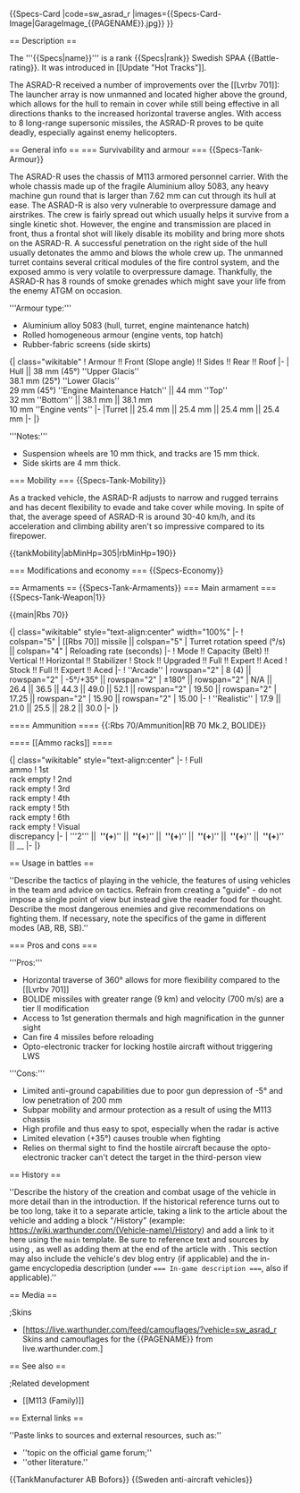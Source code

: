 {{Specs-Card
|code=sw_asrad_r
|images={{Specs-Card-Image|GarageImage_{{PAGENAME}}.jpg}}
}}

== Description ==
<!-- ''In the description, the first part should be about the history of the creation and combat usage of the vehicle, as well as its key features. In the second part, tell the reader about the ground vehicle in the game. Insert a screenshot of the vehicle, so that if the novice player does not remember the vehicle by name, he will immediately understand what kind of vehicle the article is talking about.'' -->
The '''{{Specs|name}}''' is a rank {{Specs|rank}} Swedish SPAA {{Battle-rating}}. It was introduced in [[Update "Hot Tracks"]].

The ASRAD-R received a number of improvements over the [[Lvrbv 701]]: The launcher array is now unmanned and located higher above the ground, which allows for the hull to remain in cover while still being effective in all directions thanks to the increased horizontal traverse angles. With access to 8 long-range supersonic missiles, the ASRAD-R proves to be quite deadly, especially against enemy helicopters.

== General info ==
=== Survivability and armour ===
{{Specs-Tank-Armour}}
<!-- ''Describe armour protection. Note the most well protected and key weak areas. Appreciate the layout of modules as well as the number and location of crew members. Is the level of armour protection sufficient, is the placement of modules helpful for survival in combat? If necessary use a visual template to indicate the most secure and weak zones of the armour.'' -->
The ASRAD-R uses the chassis of M113 armored personnel carrier. With the whole chassis made up of the fragile Aluminium alloy 5083, any heavy machine gun round that is larger than 7.62 mm can cut through its hull at ease. The ASRAD-R is also very vulnerable to overpressure damage and airstrikes. The crew is fairly spread out which usually helps it survive from a single kinetic shot. However, the engine and transmission are placed in front, thus a frontal shot will likely disable its mobility and bring more shots on the ASRAD-R. A successful penetration on the right side of the hull usually detonates the ammo and blows the whole crew up. The unmanned turret contains several critical modules of the fire control system, and the exposed ammo is very volatile to overpressure damage. Thankfully, the ASRAD-R has 8 rounds of smoke grenades which might save your life from the enemy ATGM on occasion.

'''Armour type:''' <!-- The types of armour present on the vehicle and their general locations -->
<!-- Example: * Rolled homogeneous armour (Front, Side, Rear, Hull roof)
* Cast homogeneous armour (Turret, Transmission area) -->
* Aluminium alloy 5083 (hull, turret, engine maintenance hatch)
* Rolled homogeneous armour (engine vents, top hatch)
* Rubber-fabric screens (side skirts)

{| class="wikitable"
! Armour !! Front (Slope angle) !! Sides !! Rear !! Roof
|-
| Hull || 38 mm (45°) ''Upper Glacis'' <br> 38.1 mm (25°) ''Lower Glacis'' <br> 29 mm (45°) ''Engine Maintenance Hatch'' || 44 mm ''Top'' <br> 32 mm ''Bottom'' || 38.1 mm || 38.1 mm <br> 10 mm ''Engine vents''
|-
|Turret || 25.4 mm || 25.4 mm || 25.4 mm || 25.4 mm
|-
|}

'''Notes:''' <!-- Any additional notes which the user needs to be aware of -->
<!-- Example: * Suspension wheels are 20 mm thick, tracks are 30 mm thick, and torsion bars are 60 mm thick. -->
* Suspension wheels are 10 mm thick, and tracks are 15 mm thick.
* Side skirts are 4 mm thick.

=== Mobility ===
{{Specs-Tank-Mobility}}
<!-- ''Write about the mobility of the ground vehicle. Estimate the specific power and manoeuvrability, as well as the maximum speed forwards and backwards.'' -->
As a tracked vehicle, the ASRAD-R adjusts to narrow and rugged terrains and has decent flexibility to evade and take cover while moving. In spite of that, the average speed of ASRAD-R is around 30-40 km/h, and its acceleration and climbing ability aren't so impressive compared to its firepower. 

{{tankMobility|abMinHp=305|rbMinHp=190}}

=== Modifications and economy ===
{{Specs-Economy}}

== Armaments ==
{{Specs-Tank-Armaments}}
=== Main armament ===
{{Specs-Tank-Weapon|1}}
<!-- ''Give the reader information about the characteristics of the main gun. Assess its effectiveness in a battle based on the reloading speed, ballistics and the power of shells. Do not forget about the flexibility of the fire, that is how quickly the cannon can be aimed at the target, open fire on it and aim at another enemy. Add a link to the main article on the gun: <code><nowiki>{{main|Name of the weapon}}</nowiki></code>. Describe in general terms the ammunition available for the main gun. Give advice on how to use them and how to fill the ammunition storage.'' -->
{{main|Rbs 70}}

{| class="wikitable" style="text-align:center" width="100%"
|-
! colspan="5" | [[Rbs 70]] missile || colspan="5" | Turret rotation speed (°/s) || colspan="4" | Reloading rate (seconds)
|-
! Mode !! Capacity (Belt) !! Vertical !! Horizontal !! Stabilizer
! Stock !! Upgraded !! Full !! Expert !! Aced
! Stock !! Full !! Expert !! Aced
|-
! ''Arcade''
| rowspan="2" | 8 (4) || rowspan="2" | -5°/+35° || rowspan="2" | ±180° || rowspan="2" | N/A || 26.4 || 36.5 || 44.3 || 49.0 || 52.1 || rowspan="2" | 19.50 || rowspan="2" | 17.25 || rowspan="2" | 15.90 || rowspan="2" | 15.00
|-
! ''Realistic''
| 17.9 || 21.0 || 25.5 || 28.2 || 30.0
|-
|}

==== Ammunition ====
{{:Rbs 70/Ammunition|RB 70 Mk.2, BOLIDE}}

==== [[Ammo racks]] ====
<!-- [[File:Ammoracks_{{PAGENAME}}.png|right|thumb|x250px|[[Ammo racks]] of the {{PAGENAME}}]] -->
<!-- '''Last updated:''' -->
{| class="wikitable" style="text-align:center"
|-
! Full<br>ammo
! 1st<br>rack empty
! 2nd<br>rack empty
! 3rd<br>rack empty
! 4th<br>rack empty
! 5th<br>rack empty
! 6th<br>rack empty
! Visual<br>discrepancy
|-
| '''2''' || __&nbsp;''(+__)'' || __&nbsp;''(+__)'' || __&nbsp;''(+__)'' || __&nbsp;''(+__)'' || __&nbsp;''(+__)'' || __&nbsp;''(+__)'' || __
|-
|}

== Usage in battles ==
<!-- ''Describe the tactics of playing in the vehicle, the features of using vehicles in the team and advice on tactics. Refrain from creating a "guide" - do not impose a single point of view but instead give the reader food for thought. Describe the most dangerous enemies and give recommendations on fighting them. If necessary, note the specifics of the game in different modes (AB, RB, SB).'' -->
''Describe the tactics of playing in the vehicle, the features of using vehicles in the team and advice on tactics. Refrain from creating a "guide" - do not impose a single point of view but instead give the reader food for thought. Describe the most dangerous enemies and give recommendations on fighting them. If necessary, note the specifics of the game in different modes (AB, RB, SB).''

=== Pros and cons ===
<!-- ''Summarise and briefly evaluate the vehicle in terms of its characteristics and combat effectiveness. Mark its pros and cons in a bulleted list. Try not to use more than 6 points for each of the characteristics. Avoid using categorical definitions such as "bad", "good" and the like - use substitutions with softer forms such as "inadequate" and "effective".'' -->

'''Pros:'''

* Horizontal traverse of 360° allows for more flexibility compared to the [[Lvrbv 701]]
* BOLIDE missiles with greater range (9 km) and velocity (700 m/s) are a tier II modification
* Access to 1st generation thermals and high magnification in the gunner sight
* Can fire 4 missiles before reloading
* Opto-electronic tracker for locking hostile aircraft without triggering LWS

'''Cons:'''

* Limited anti-ground capabilities due to poor gun depression of -5° and low penetration of 200 mm
* Subpar mobility and armour protection as a result of using the M113 chassis
* High profile and thus easy to spot, especially when the radar is active
* Limited elevation (+35°) causes trouble when fighting
* Relies on thermal sight to find the hostile aircraft because the opto-electronic tracker can't detect the target in the third-person view

== History ==
<!-- ''Describe the history of the creation and combat usage of the vehicle in more detail than in the introduction. If the historical reference turns out to be too long, take it to a separate article, taking a link to the article about the vehicle and adding a block "/History" (example: <nowiki>https://wiki.warthunder.com/(Vehicle-name)/History</nowiki>) and add a link to it here using the <code>main</code> template. Be sure to reference text and sources by using <code><nowiki><ref></ref></nowiki></code>, as well as adding them at the end of the article with <code><nowiki><references /></nowiki></code>. This section may also include the vehicle's dev blog entry (if applicable) and the in-game encyclopedia description (under <code><nowiki>=== In-game description ===</nowiki></code>, also if applicable).'' -->
''Describe the history of the creation and combat usage of the vehicle in more detail than in the introduction. If the historical reference turns out to be too long, take it to a separate article, taking a link to the article about the vehicle and adding a block "/History" (example: <nowiki>https://wiki.warthunder.com/(Vehicle-name)/History</nowiki>) and add a link to it here using the <code>main</code> template. Be sure to reference text and sources by using <code><nowiki><ref></ref></nowiki></code>, as well as adding them at the end of the article with <code><nowiki><references /></nowiki></code>. This section may also include the vehicle's dev blog entry (if applicable) and the in-game encyclopedia description (under <code><nowiki>=== In-game description ===</nowiki></code>, also if applicable).''

== Media ==
<!-- ''Excellent additions to the article would be video guides, screenshots from the game, and photos.'' -->

;Skins
* [https://live.warthunder.com/feed/camouflages/?vehicle=sw_asrad_r Skins and camouflages for the {{PAGENAME}} from live.warthunder.com.]

== See also ==
<!-- ''Links to the articles on the War Thunder Wiki that you think will be useful for the reader, for example:''
* ''reference to the series of the vehicles;''
* ''links to approximate analogues of other nations and research trees.'' -->

;Related development
* [[M113 (Family)]]

== External links ==
<!-- ''Paste links to sources and external resources, such as:''
* ''topic on the official game forum;''
* ''other literature.'' -->
''Paste links to sources and external resources, such as:''
* ''topic on the official game forum;''
* ''other literature.''

{{TankManufacturer AB Bofors}}
{{Sweden anti-aircraft vehicles}}